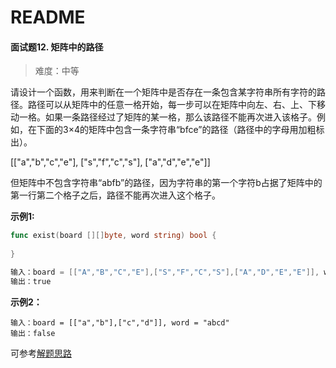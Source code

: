 # README

#### 面试题12. 矩阵中的路径

> 难度：中等

请设计一个函数，用来判断在一个矩阵中是否存在一条包含某字符串所有字符的路径。路径可以从矩阵中的任意一格开始，每一步可以在矩阵中向左、右、上、下移动一格。如果一条路径经过了矩阵的某一格，那么该路径不能再次进入该格子。例如，在下面的3×4的矩阵中包含一条字符串“bfce”的路径（路径中的字母用加粗标出）。

[["a","b","c","e"],
["s","f","c","s"],
["a","d","e","e"]]

但矩阵中不包含字符串“abfb”的路径，因为字符串的第一个字符b占据了矩阵中的第一行第二个格子之后，路径不能再次进入这个格子。



**示例1:**

~~~go
func exist(board [][]byte, word string) bool {
    
}

输入：board = [["A","B","C","E"],["S","F","C","S"],["A","D","E","E"]], word = "ABCCED"
输出：true
~~~

**示例2：**

~~~
输入：board = [["a","b"],["c","d"]], word = "abcd"
输出：false
~~~



可参考[解题思路](https://leetcode-cn.com/problems/ju-zhen-zhong-de-lu-jing-lcof/solution/mian-shi-ti-12-ju-zhen-zhong-de-lu-jing-shen-du-yo/)

